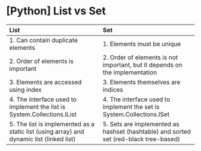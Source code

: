 # \[Python\] List vs Set



| **List** | **Set** |
| :--- | :--- |
| 1. Can contain duplicate elements | 1. Elements must be unique |
| 2. Order of elements is important | 2. Order of elements is not important, but it depends on the implementation |
| 3. Elements are accessed using index | 3. Elements themselves are indices |
| 4. The interface used to implement the list is System.Collections.IList | 4. The interface used to implement the set is System.Collections.ISet |
| 5. The list is implemented as a static list \(using array\) and dynamic list \(linked list\) | 5. Sets are implemented as hashset \(hashtable\) and sorted set \(red-black tree-based\) |

